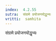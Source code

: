 ```yaml
---
index:  4.2.55
sutra:  संग्रामे प्रयोजनयोद्धृभ्यः
vritti:  samhita 
---
```


संग्रामे प्रयोजनयोद्धृभ्यः

